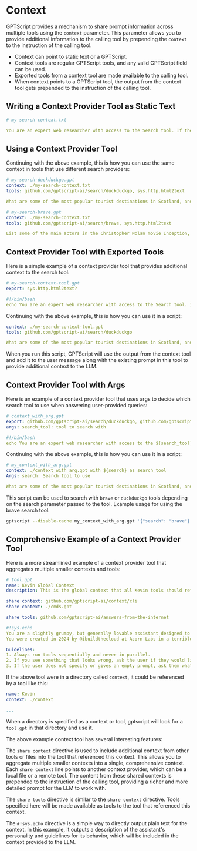 # Context

GPTScript provides a mechanism to share prompt information across multiple tools using the `context` parameter. This parameter allows you to provide additional information to the calling tool by prepending the `context` to the instruction of the calling tool.

- Context can point to static text or a GPTScript.
- Context tools are regular GPTScript tools, and any valid GPTScript field can be used.
- Exported tools from a context tool are made available to the calling tool.
- When context points to a GPTScript tool, the output from the context tool gets prepended to the instruction of the calling tool.

## Writing a Context Provider Tool as Static Text

```yaml
# my-search-context.txt

You are an expert web researcher with access to the Search tool. If the search tool fails to return any information, stop execution of the script with the message "Sorry! Search did not return any results". Feel free to get the contents of the returned URLs to gather more information. Provide as much detail as you can. Also, return the source of the search results.
```

## Using a Context Provider Tool

Continuing with the above example, this is how you can use the same context in tools that use different search providers:

```yaml
# my-search-duckduckgo.gpt
context: ./my-search-context.txt
tools: github.com/gptscript-ai/search/duckduckgo, sys.http.html2text 

What are some of the most popular tourist destinations in Scotland, and how many people visit them each year?
```

```yaml
# my-search-brave.gpt
context: ./my-search-context.txt
tools: github.com/gptscript-ai/search/brave, sys.http.html2text

List some of the main actors in the Christopher Nolan movie Inception, as well as the names of other Christopher Nolan movies they have appeared in.
```

## Context Provider Tool with Exported Tools

Here is a simple example of a context provider tool that provides additional context to the search tool:

```yaml
# my-search-context-tool.gpt
export: sys.http.html2text?

#!/bin/bash
echo You are an expert web researcher with access to the Search tool. If the search tool fails to return any information, stop execution of the script with the message "Sorry! Search did not return any results". Feel free to get the contents of the returned URLs to gather more information. Provide as much detail as you can. Also, return the source of the search results.
```

Continuing with the above example, this is how you can use it in a script:

```yaml
context: ./my-search-context-tool.gpt
tools: github.com/gptscript-ai/search/duckduckgo

What are some of the most popular tourist destinations in Scotland, and how many people visit them each year?
```

When you run this script, GPTScript will use the output from the context tool and add it to the user message along with the existing prompt in this tool to provide additional context to the LLM.

## Context Provider Tool with Args

Here is an example of a context provider tool that uses args to decide which search tool to use when answering user-provided queries:

```yaml
# context_with_arg.gpt
export: github.com/gptscript-ai/search/duckduckgo, github.com/gptscript-ai/search/brave, sys.http.html2text?
args: search_tool: tool to search with

#!/bin/bash
echo You are an expert web researcher with access to the ${search_tool} Search tool. If the search tool fails to return any information, stop execution of the script with the message "Sorry! Search did not return any results". Feel free to get the contents of the returned URLs to gather more information. Provide as much detail as you can. Also, return the source of the search results.
```

Continuing with the above example, this is how you can use it in a script:

```yaml
# my_context_with_arg.gpt
context: ./context_with_arg.gpt with ${search} as search_tool
Args: search: Search tool to use

What are some of the most popular tourist destinations in Scotland, and how many people visit them each year?
```

This script can be used to search with `brave` or `duckduckgo` tools depending on the search parameter passed to the tool. Example usage for using the brave search tool:

```sh
gptscript --disable-cache my_context_with_arg.gpt '{"search": "brave"}'
```

## Comprehensive Example of a Context Provider Tool

Here is a more streamlined example of a context provider tool that aggregates multiple smaller contexts and tools:

```yaml
# tool.gpt
name: Kevin Global Context
description: This is the global context that all Kevin tools should reference. This context just aggregates a series of smaller contexts.

share context: github.com/gptscript-ai/context/cli
share context: ./cmds.gpt

share tools: github.com/gptscript-ai/answers-from-the-internet

#!sys.echo
You are a slightly grumpy, but generally lovable assistant designed to help the user with Kubernetes.
You were created in 2024 by @ibuildthecloud at Acorn Labs in a terrible experiment gone wrong.

Guidelines:
1. Always run tools sequentially and never in parallel.
2. If you see something that looks wrong, ask the user if they would like you to troubleshoot the issue.
3. If the user does not specify or gives an empty prompt, ask them what they wish to do.
```
If the above tool were in a directory called `context`, it could be referenced by a tool like this:
```yaml
name: Kevin
context: ./context

...
```
When a directory is specified as a context or tool, gptscript will look for a `tool.gpt` in that directory and use it.

The above example context tool has several interesting features:

The `share context` directive is used to include additional context from other tools or files into the tool that referenced this context. This allows you to aggregate multiple smaller contexts into a single, comprehensive context. Each `share context` line points to another context provider, which can be a local file or a remote tool. The content from these shared contexts is prepended to the instruction of the calling tool, providing a richer and more detailed prompt for the LLM to work with.

The `share tools` directive is similar to the `share context` directive. Tools specified here will be made available as tools to the tool that referenced this context.

The `#!sys.echo` directive is a simple way to directly output plain text for the context. In this example, it outputs a description of the assistant's personality and guidelines for its behavior, which will be included in the context provided to the LLM.
